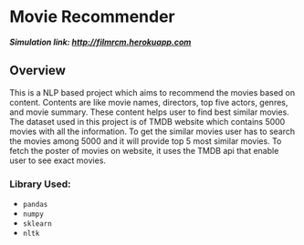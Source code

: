 # Movie Recommender

***Simulation link: http://filmrcm.herokuapp.com***

## Overview
This is a NLP based project which aims to recommend the movies based on content.
Contents are like movie names, directors, top five actors, genres, and movie summary. 
These content helps user to find best similar movies. The dataset used in this project is
of TMDB website which contains 5000 movies with all the information. To get the similar movies
user has to search the movies among 5000 and it will provide top 5 most similar movies. To fetch the poster of
movies on website, it uses the TMDB api that enable user to see exact movies.


### Library Used:
* <code>pandas</code>
* <code>numpy</code>
* <code>sklearn</code>
* <code>nltk</code>
